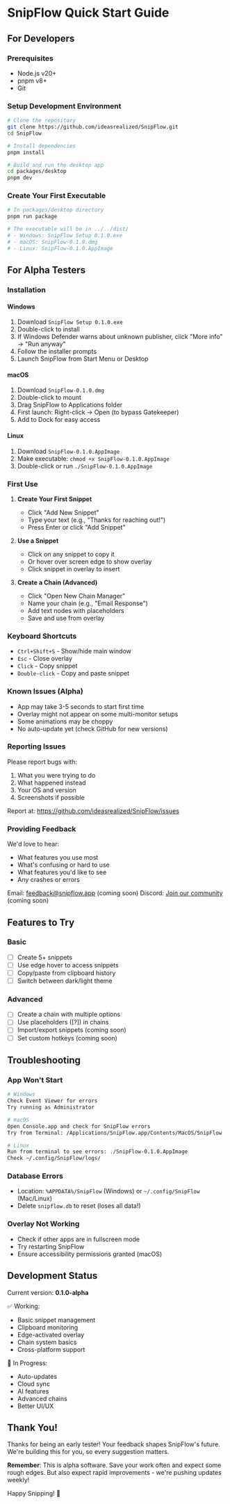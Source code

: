 # SnipFlow Quick Start Guide

## For Developers

### Prerequisites
- Node.js v20+ 
- pnpm v8+
- Git

### Setup Development Environment
```bash
# Clone the repository
git clone https://github.com/ideasrealized/SnipFlow.git
cd SnipFlow

# Install dependencies
pnpm install

# Build and run the desktop app
cd packages/desktop
pnpm dev
```

### Create Your First Executable
```bash
# In packages/desktop directory
pnpm run package

# The executable will be in ../../dist/
# - Windows: SnipFlow Setup 0.1.0.exe
# - macOS: SnipFlow-0.1.0.dmg
# - Linux: SnipFlow-0.1.0.AppImage
```

## For Alpha Testers

### Installation

#### Windows
1. Download `SnipFlow Setup 0.1.0.exe`
2. Double-click to install
3. If Windows Defender warns about unknown publisher, click "More info" → "Run anyway"
4. Follow the installer prompts
5. Launch SnipFlow from Start Menu or Desktop

#### macOS
1. Download `SnipFlow-0.1.0.dmg`
2. Double-click to mount
3. Drag SnipFlow to Applications folder
4. First launch: Right-click → Open (to bypass Gatekeeper)
5. Add to Dock for easy access

#### Linux
1. Download `SnipFlow-0.1.0.AppImage`
2. Make executable: `chmod +x SnipFlow-0.1.0.AppImage`
3. Double-click or run `./SnipFlow-0.1.0.AppImage`

### First Use

1. **Create Your First Snippet**
   - Click "Add New Snippet"
   - Type your text (e.g., "Thanks for reaching out!")
   - Press Enter or click "Add Snippet"

2. **Use a Snippet**
   - Click on any snippet to copy it
   - Or hover over screen edge to show overlay
   - Click snippet in overlay to insert

3. **Create a Chain (Advanced)**
   - Click "Open New Chain Manager"
   - Name your chain (e.g., "Email Response")
   - Add text nodes with placeholders
   - Save and use from overlay

### Keyboard Shortcuts
- `Ctrl+Shift+S` - Show/hide main window
- `Esc` - Close overlay
- `Click` - Copy snippet
- `Double-click` - Copy and paste snippet

### Known Issues (Alpha)
- App may take 3-5 seconds to start first time
- Overlay might not appear on some multi-monitor setups
- Some animations may be choppy
- No auto-update yet (check GitHub for new versions)

### Reporting Issues

Please report bugs with:
1. What you were trying to do
2. What happened instead
3. Your OS and version
4. Screenshots if possible

Report at: https://github.com/ideasrealized/SnipFlow/issues

### Providing Feedback

We'd love to hear:
- What features you use most
- What's confusing or hard to use
- What features you'd like to see
- Any crashes or errors

Email: feedback@snipflow.app (coming soon)
Discord: [Join our community](#) (coming soon)

## Features to Try

### Basic
- [ ] Create 5+ snippets
- [ ] Use edge hover to access snippets
- [ ] Copy/paste from clipboard history
- [ ] Switch between dark/light theme

### Advanced
- [ ] Create a chain with multiple options
- [ ] Use placeholders ([?]) in chains
- [ ] Import/export snippets (coming soon)
- [ ] Set custom hotkeys (coming soon)

## Troubleshooting

### App Won't Start
```bash
# Windows
Check Event Viewer for errors
Try running as Administrator

# macOS
Open Console.app and check for SnipFlow errors
Try from Terminal: /Applications/SnipFlow.app/Contents/MacOS/SnipFlow

# Linux
Run from terminal to see errors: ./SnipFlow-0.1.0.AppImage
Check ~/.config/SnipFlow/logs/
```

### Database Errors
- Location: `%APPDATA%/SnipFlow` (Windows) or `~/.config/SnipFlow` (Mac/Linux)
- Delete `snipflow.db` to reset (loses all data!)

### Overlay Not Working
- Check if other apps are in fullscreen mode
- Try restarting SnipFlow
- Ensure accessibility permissions granted (macOS)

## Development Status

Current version: **0.1.0-alpha**

✅ Working:
- Basic snippet management
- Clipboard monitoring
- Edge-activated overlay
- Chain system basics
- Cross-platform support

🚧 In Progress:
- Auto-updates
- Cloud sync
- AI features
- Advanced chains
- Better UI/UX

## Thank You!

Thanks for being an early tester! Your feedback shapes SnipFlow's future. We're building this for you, so every suggestion matters.

**Remember**: This is alpha software. Save your work often and expect some rough edges. But also expect rapid improvements - we're pushing updates weekly!

Happy Snipping! 🚀
